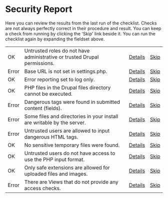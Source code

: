 # Security Report

<div>
<p>Here you can review the results from the last run of the checklist. Checks are not always perfectly correct in their procedure and result. You can keep a check from running by clicking the 'Skip' link beside it. You can run the checklist again by expanding the fieldset above.</p><table class="system-status-report"><tbody><tr class="ok"><td class="status-icon"><div title="OK"><span class="element-invisible">OK</span></div></td><td>Untrusted roles do not have administrative or trusted Drupal permissions.</td><td><a href="/admin/reports/security-review/help/security_review/admin_permissions">Details</a></td><td><a href="/admin/reports/security-review/toggle/nojs/admin_permissions?token=2NfXbwnVRxoJ28gDRqx64dmAFh6aP56sousU3HnbCAM">Skip</a></td></tr><tr class="error"><td class="status-icon"><div title="Error"><span class="element-invisible">Error</span></div></td><td>Base URL is not set in settings.php.</td><td><a href="/admin/reports/security-review/help/security_review/base_url_set">Details</a></td><td><a href="/admin/reports/security-review/toggle/nojs/base_url_set?token=Nl4EhNHQOc5ZAZOL7Ia6fvPN1RnR0TYPc1G1rFHtHZ8">Skip</a></td></tr><tr class="ok"><td class="status-icon"><div title="OK"><span class="element-invisible">OK</span></div></td><td>Error reporting set to log only.</td><td><a href="/admin/reports/security-review/help/security_review/error_reporting">Details</a></td><td><a href="/admin/reports/security-review/toggle/nojs/error_reporting?token=XohiYNXEqM6-SnRGlbK7MonS5CcFmpOdfHVpVrxyA2Q">Skip</a></td></tr><tr class="ok"><td class="status-icon"><div title="OK"><span class="element-invisible">OK</span></div></td><td>PHP files in the Drupal files directory cannot be executed.</td><td><a href="/admin/reports/security-review/help/security_review/executable_php">Details</a></td><td><a href="/admin/reports/security-review/toggle/nojs/executable_php?token=4aXC9YXqomm-r7Rha-Uso3EaFFuTWQV9ZygJn4t_Npw">Skip</a></td></tr><tr class="error"><td class="status-icon"><div title="Error"><span class="element-invisible">Error</span></div></td><td>Dangerous tags were found in submitted content (fields).</td><td><a href="/admin/reports/security-review/help/security_review/field">Details</a></td><td><a href="/admin/reports/security-review/toggle/nojs/field?token=WUKqG7Ld6tISSuUxI5g71AGLaWhqTiaygWZTifhhYg0">Skip</a></td></tr><tr class="error"><td class="status-icon"><div title="Error"><span class="element-invisible">Error</span></div></td><td>Some files and directories in your install are writable by the server.</td><td><a href="/admin/reports/security-review/help/security_review/file_perms">Details</a></td><td><a href="/admin/reports/security-review/toggle/nojs/file_perms?token=FT0I4iA7SIWAcQYaL0SiVB_DJdziCRusnJQlpe7b2l4">Skip</a></td></tr><tr class="error"><td class="status-icon"><div title="Error"><span class="element-invisible">Error</span></div></td><td>Untrusted users are allowed to input dangerous HTML tags.</td><td><a href="/admin/reports/security-review/help/security_review/input_formats">Details</a></td><td><a href="/admin/reports/security-review/toggle/nojs/input_formats?token=jcv8QiuLE2ADYcQ0PiSV8Te-CMCMV31uF6Aw3dFZxUk">Skip</a></td></tr><tr class="ok"><td class="status-icon"><div title="OK"><span class="element-invisible">OK</span></div></td><td>No sensitive temporary files were found.</td><td><a href="/admin/reports/security-review/help/security_review/temporary_files">Details</a></td><td><a href="/admin/reports/security-review/toggle/nojs/temporary_files?token=ojPCij8d6M0H5stKHel24bkhUvD9h9_r3PHxvSneANo">Skip</a></td></tr><tr class="ok"><td class="status-icon"><div title="OK"><span class="element-invisible">OK</span></div></td><td>Untrusted users do not have access to use the PHP input format.</td><td><a href="/admin/reports/security-review/help/security_review/untrusted_php">Details</a></td><td><a href="/admin/reports/security-review/toggle/nojs/untrusted_php?token=en0Z_ryEy5LXvcXGuz6gh3nTEwYR9LNg9uofnO9VI20">Skip</a></td></tr><tr class="ok"><td class="status-icon"><div title="OK"><span class="element-invisible">OK</span></div></td><td>Only safe extensions are allowed for uploaded files and images.</td><td><a href="/admin/reports/security-review/help/security_review/upload_extensions">Details</a></td><td><a href="/admin/reports/security-review/toggle/nojs/upload_extensions?token=3TzlsG86M6ROfBd_dXplUFof7Z4cety6yHq7wFD2Gbg">Skip</a></td></tr><tr class="error"><td class="status-icon"><div title="Error"><span class="element-invisible">Error</span></div></td><td>There are Views that do not provide any access checks.</td><td><a href="/admin/reports/security-review/help/views/access">Details</a></td><td><a href="/admin/reports/security-review/toggle/nojs/access?token=gr-L-OUGYCQGcdXHEvoQJDczlsTeUdrq-uAsy0nDtjI">Skip</a></td></tr></tbody></table></div>